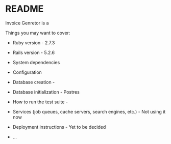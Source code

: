 # README
Invoice Genretor is a 

Things you may want to cover:

* Ruby version - 2.7.3
* Rails version - 5.2.6

* System dependencies

* Configuration

* Database creation - 

* Database initialization - Postres

* How to run the test suite - 

* Services (job queues, cache servers, search engines, etc.) - Not using it now

* Deployment instructions - Yet to be decided

* ...
